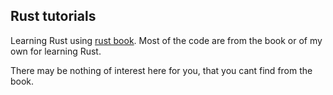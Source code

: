 ## Rust tutorials

Learning Rust using [rust book](https://doc.rust-lang.org/book/second-edition/).
Most of the code are from the book or of my own for learning Rust. 

There may be nothing of interest here for you, that you cant find from the book.
